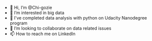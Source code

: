 - 👋 Hi, I’m @Chi-gozie
- 👀 I’m interested in big data
- 🌱 I've completed data analysis with python on Udacity Nanodegree program 
- 💞️ I’m looking to collaborate on data related issues 
- 📫 How to reach me on LinkedIn 

<!---
Chi-gozie/Chi-gozie is a ✨ special ✨ repository because its `README.md` (this file) appears on your GitHub profile.
You can click the Preview link to take a look at your changes.
--->
